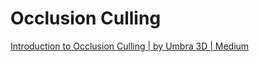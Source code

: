 # Occlusion Culling

[Introduction to Occlusion Culling | by Umbra 3D | Medium](https://medium.com/@Umbra3D/introduction-to-occlusion-culling-3d6cfb195c79)